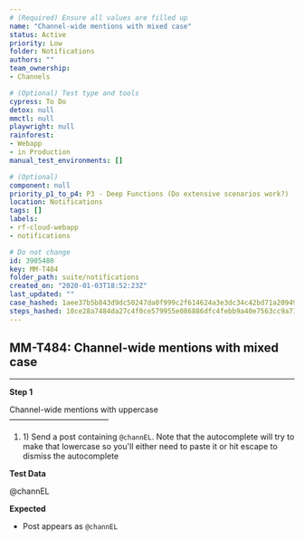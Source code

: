 ```yaml
---
# (Required) Ensure all values are filled up
name: "Channel-wide mentions with mixed case"
status: Active
priority: Low
folder: Notifications
authors: ""
team_ownership: 
- Channels

# (Optional) Test type and tools
cypress: To Do
detox: null
mmctl: null
playwright: null
rainforest: 
- Webapp
- in Production
manual_test_environments: []

# (Optional)
component: null
priority_p1_to_p4: P3 - Deep Functions (Do extensive scenarios work?)
location: Notifications
tags: []
labels: 
- rf-cloud-webapp
- notifications

# Do not change
id: 3905480
key: MM-T484
folder_path: suite/notifications
created_on: "2020-01-03T18:52:23Z"
last_updated: ""
case_hashed: 1aee37b5b843d9dc50247da0f999c2f614624a3e3dc34c42bd71a209490376025ecdbc3ac506a387b468c05b1605289b
steps_hashed: 10ce28a7484da27c4f0ce579955e086886dfc4febb9a40e7563cc9a71f78700da71713c65a4f9791aae0254ffc1d8ef4
---
```


## MM-T484: Channel-wide mentions with mixed case

---

**Step 1**

Channel-wide mentions with uppercase\
–––––––––––––––––––––––––

1. 1\) Send a post containing `@channEL`. Note that the autocomplete will try to make that lowercase so you'll either need to paste it or hit escape to dismiss the autocomplete

**Test Data**

@channEL

**Expected**

- Post appears as `@channEL`
